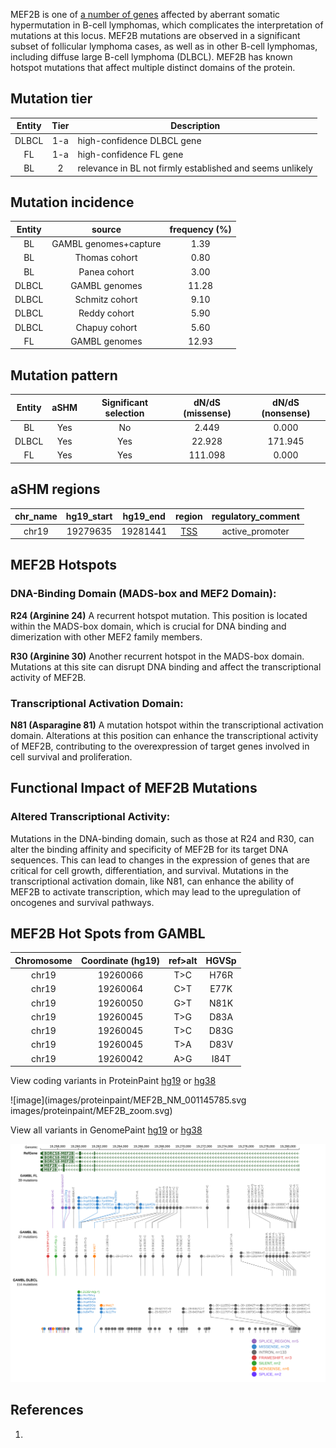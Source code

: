 MEF2B is one of [a number of genes](https://github.com/morinlab/LLMPP/wiki/ashm) affected by aberrant somatic hypermutation in B-cell lymphomas, which complicates the interpretation of mutations at this locus. MEF2B mutations are observed in a significant subset of follicular lymphoma cases, as well as in other B-cell lymphomas, including diffuse large B-cell lymphoma (DLBCL). MEF2B has known hotspot mutations that affect multiple distinct domains of the protein. 

## Mutation tier

|Entity|Tier|Description                           |
|:------:|:----:|--------------------------------------|
|DLBCL |1-a   |high-confidence DLBCL gene            |
|FL    |1-a   |high-confidence FL gene               |
|BL    |2   |relevance in BL not firmly established and seems unlikely|

## Mutation incidence

|Entity|source               |frequency (%)|
|:------:|:---------------------:|:-------------:|
|BL    |GAMBL genomes+capture| 1.39        |
|BL    |Thomas cohort        | 0.80        |
|BL    |Panea cohort         | 3.00        |
|DLBCL |GAMBL genomes        |11.28        |
|DLBCL |Schmitz cohort       | 9.10        |
|DLBCL |Reddy cohort         | 5.90        |
|DLBCL |Chapuy cohort        | 5.60        |
|FL    |GAMBL genomes        |12.93        |

## Mutation pattern

|Entity|aSHM|Significant selection|dN/dS (missense)|dN/dS (nonsense)|
|:------:|:----:|:---------------------:|:----------------:|:----------------:|
|BL    |Yes |No                   |  2.449         |  0.000         |
|DLBCL |Yes |Yes                  | 22.928         |171.945         |
|FL    |Yes |Yes                  |111.098         |  0.000         |

## aSHM regions

|chr_name|hg19_start|hg19_end|region                                                                                    |regulatory_comment|
|:--------:|:----------:|:--------:|:------------------------------------------------------------------------------------------:|:------------------:|
|chr19   |19279635  |19281441|[TSS](https://genome.ucsc.edu/s/rdmorin/GAMBL%20hg19?position=chr19%3A19279635%2D19281441)|active_promoter   |


## MEF2B Hotspots

### DNA-Binding Domain (MADS-box and MEF2 Domain):
**R24 (Arginine 24)** A recurrent hotspot mutation. This position is located within the MADS-box domain, which is crucial for DNA binding and dimerization with other MEF2 family members.

**R30 (Arginine 30)** Another recurrent hotspot in the MADS-box domain. Mutations at this site can disrupt DNA binding and affect the transcriptional activity of MEF2B.

### Transcriptional Activation Domain:
**N81 (Asparagine 81)** A mutation hotspot within the transcriptional activation domain. Alterations at this position can enhance the transcriptional activity of MEF2B, contributing to the overexpression of target genes involved in cell survival and proliferation.

## Functional Impact of MEF2B Mutations
### Altered Transcriptional Activity:
Mutations in the DNA-binding domain, such as those at R24 and R30, can alter the binding affinity and specificity of MEF2B for its target DNA sequences. This can lead to changes in the expression of genes that are critical for cell growth, differentiation, and survival.
Mutations in the transcriptional activation domain, like N81, can enhance the ability of MEF2B to activate transcription, which may lead to the upregulation of oncogenes and survival pathways.

## MEF2B Hot Spots from GAMBL

| Chromosome |Coordinate (hg19) | ref>alt | HGVSp | 
 | :---:| :---: | :--: | :---: |
| chr19 | 19260066 | T>C | H76R |
| chr19 | 19260064 | C>T | E77K |
| chr19 | 19260050 | G>T | N81K |
| chr19 | 19260045 | T>G | D83A |
| chr19 | 19260045 | T>C | D83G |
| chr19 | 19260045 | T>A | D83V |
| chr19 | 19260042 | A>G | I84T |

View coding variants in ProteinPaint [hg19](https://www.bcgsc.ca/downloads/morinlab/GAMBL/test/genes/MEF2B_protein.html)  or [hg38](https://www.bcgsc.ca/downloads/morinlab/GAMBL/test/genes/MEF2B_protein_hg38.html)

![image](images/proteinpaint/MEF2B_NM_001145785.svg
images/proteinpaint/MEF2B_zoom.svg)

View all variants in GenomePaint [hg19](https://www.bcgsc.ca/downloads/morinlab/GAMBL/test/genes/MEF2B.html)  or [hg38](https://www.bcgsc.ca/downloads/morinlab/GAMBL/test/genes/MEF2B_hg38.html)

![image](images/proteinpaint/MEF2B.svg)

## References

1. 
